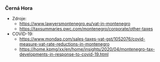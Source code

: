 ### Černá Hora
- Zdroje:
    - https://www.lawyersmontenegro.eu/vat-in-montenegro
    - https://taxsummaries.pwc.com/montenegro/corporate/other-taxes
- COVID-19:
    - https://www.mondaq.com/sales-taxes-vat-gst/1052076/covid-measure-vat-rate-reductions-in-montenegro
    - https://home.kpmg/xx/en/home/insights/2020/04/montenegro-tax-developments-in-response-to-covid-19.html